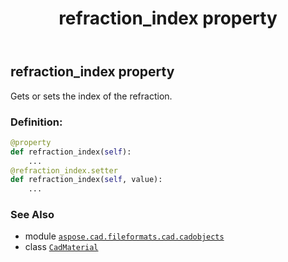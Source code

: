﻿---
title: refraction_index property
second_title: Aspose.CAD for Python via .NET API References
description: 
type: docs
weight: 890
url: /python-net/aspose.cad.fileformats.cad.cadobjects/cadmaterial/refraction_index/
is_root: false
---

## refraction_index property


Gets or sets the index of the refraction.
### Definition:
```python
@property
def refraction_index(self):
    ...
@refraction_index.setter
def refraction_index(self, value):
    ...
```

### See Also
* module [`aspose.cad.fileformats.cad.cadobjects`](../../)
* class [`CadMaterial`](/cad/python-net/aspose.cad.fileformats.cad.cadobjects/cadmaterial)
